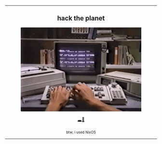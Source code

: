 <hr>
<h2 align='center'>hack the planet</h2>

<p align='center'>
  <img src= "/assets/quality-code.gif">
</p>
<p align='center'>
  <a href=https://github.com/DOSputin>🕳🐇</a>
</p>
<p align='center'><sub>btw; i used NixOS</sub></p>
<hr>

